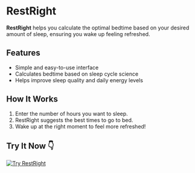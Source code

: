 # RestRight  

**RestRight** helps you calculate the optimal bedtime based on your desired amount of sleep, ensuring you wake up feeling refreshed.  

## Features  
-  Simple and easy-to-use interface  
-  Calculates bedtime based on sleep cycle science  
-  Helps improve sleep quality and daily energy levels  

## How It Works  
1. Enter the number of hours you want to sleep.  
2. RestRight suggests the best times to go to bed.  
3. Wake up at the right moment to feel more refreshed!  

## Try It Now  👇 
<a href="https://jasonrodrigues28.github.io/RestRight/" target="_blank">
  <img src="https://img.shields.io/badge/Try%20RestRight%20🚀-blue?style=for-the-badge" alt="Try RestRight">
</a>
